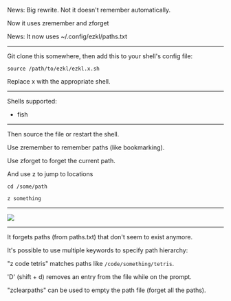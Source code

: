 News: Big rewrite. Not it doesn't remember automatically.

Now it uses zremember and zforget

News: It now uses ~/.config/ezkl/paths.txt

---

Git clone this somewhere, then add this to your shell's config file:

```
source /path/to/ezkl/ezkl.x.sh
```

Replace x with the appropriate shell.

---

Shells supported:

- fish

---

Then source the file or restart the shell.

Use zremember to remember paths (like bookmarking).

Use zforget to forget the current path.

And use z to jump to locations

`cd /some/path`

`z something`

---

![](https://i.imgur.com/TTkWt1V.gif)

---

It forgets paths (from paths.txt) that don't seem to exist anymore.

It's possible to use multiple keywords to specify path hierarchy:

"z code tetris" matches paths like `/code/something/tetris`. 

'D' (shift + d) removes an entry from the file while on the prompt.

"zclearpaths" can be used to empty the path file (forget all the paths).